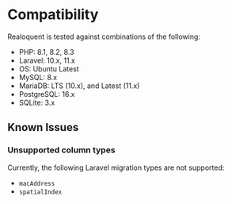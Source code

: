 # Compatibility

Realoquent is tested against combinations of the following:

* PHP: 8.1, 8.2, 8.3
* Laravel: 10.x, 11.x
* OS: Ubuntu Latest
* MySQL: 8.x
* MariaDB: LTS (10.x), and Latest (11.x) 
* PostgreSQL: 16.x
* SQLite: 3.x

## Known Issues

### Unsupported column types
Currently, the following Laravel migration types are not supported:

* `macAddress`
* `spatialIndex`
